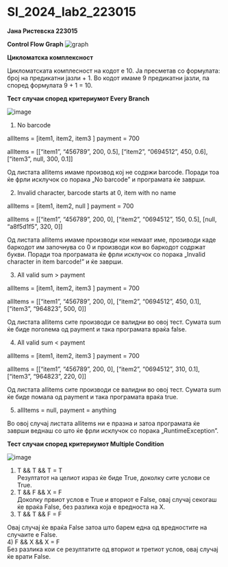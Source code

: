 # SI_2024_lab2_223015
**Јана Ристевска 223015**

**Control Flow Graph**
![graph](https://github.com/janaristevska/SI_2024_lab2_223015/assets/138867404/c2ca74a1-41be-40c6-b76e-970fbd3b7554)

**Цикломатска комплексност**

Цикломатската комплесност на кодот е 10. Ја пресметав со формулата: број на предикатни јазли + 1. Во кодот имаме 9 предикатни јазли, па според формулата 9 + 1 = 10.

**Тест случаи според критериумот Every Branch**

![image](https://github.com/janaristevska/SI_2024_lab2_223015/assets/138867404/b33d107e-fedd-403b-9b02-7c36768d945a)

1) No barcode

allItems = [item1, item2, item3 ] payment = 700

allItems = [[“item1”, “456789”, 200, 0.5], [“item2”, “0694512”, 450, 0.6], [“item3”, null, 300, 0.1]]

Од листата allitems имаме производ кој не содржи barcode. Поради тоа ќе фрли исклучок со порака „No barcode” и програмата ќе заврши. 

2) Invalid character, barcode starts at 0, item with no name

allItems = [item1, item2, null ] payment = 700

allItems = [[“item1”, “456789”, 200, 0], [“item2”, “0694512”, 150, 0.5], [null, “a8f5d1f5”, 320, 0]]

Од листата allitems имаме производи кои немаат име, прозиводи каде баркодот им започнува со 0 и производи кои во баркодот содржат букви. Поради тоа програмата ќе фрли исклучок со порака „Invalid character in item barcode!” и ќе заврши. 

3) All valid sum > payment

allItems = [item1, item2, item3 ] payment = 700

allItems = [[“item1”, “456789”, 200, 0], [“item2”, “0694512”, 450, 0.1], [“item3”, “964823”, 500, 0]]

Од листата allitems сите производи се валидни во овој тест. Сумата sum ќе биде поголема од payment и така програмата враќа false.

4) All valid sum < payment

allItems = [item1, item2, item3 ] payment = 700

allItems = [[“item1”, “456789”, 200, 0], [“item2”, “0694512”, 310, 0.1], [“item3”, “964823”, 220, 0]]

Од листата allitems сите производи се валидни во овој тест. Сумата sum ќе биде помала од payment и така програмата враќа true.

5) allItems = null, payment = anything

Во овој случај листата allitems ни е празна и затоа програмата ќе заврши веднаш со што ќе фрли исклучок со порака „RuntimeException”.

**Тест случаи според критериумот Multiple Condition**

![image](https://github.com/janaristevska/SI_2024_lab2_223015/assets/138867404/4cbb0d73-b130-4d70-a522-2d0cb8ce484f)

1)  T && T && T = T    
Резултатот на целиот израз ќе биде True, доколку сите услови се True.
2) T && F && X = F     
Доколку првиот услов е True и вториот е False, oвај случај секогаш ќе враќа False, без разлика која е вредноста на X. 
3) T && T && F = F

Овај случај ќе враќа False затоа што барем една од вредностите на случаите е  False.      
4) F && X && X = F     
Без разлика кои се резултатите од вториот и третиот услов, овај случај ќе врати Falsе. 


